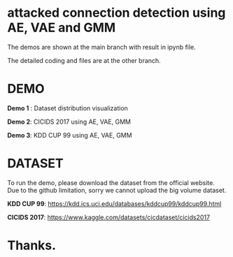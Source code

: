 # attacked connection detection using AE, VAE and GMM

The demos are shown at the main branch with result in ipynb file.

The detailed coding and files are at the other branch.


# DEMO
**Demo 1** : Dataset distribution visualization


**Demo 2**: CICIDS 2017 using AE, VAE, GMM


**Demo 3**: KDD CUP 99 using AE, VAE, GMM

# DATASET
To run the demo, please download the dataset from the official website. Due to the github limitation, sorry we cannot upload the big volume dataset.


**KDD CUP 99**: https://kdd.ics.uci.edu/databases/kddcup99/kddcup99.html


**CICIDS 2017**: https://www.kaggle.com/datasets/cicdataset/cicids2017

# Thanks.


